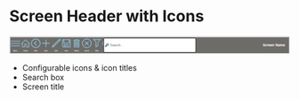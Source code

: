 # Screen Header with Icons
![(https://github.com/AppTechGeek/PowerApps/blob/master/Components/HeaderWithIcons/HeaderWithIcons.png)](./../HeaderWithIcons/HeaderWithIcons.png)
- Configurable icons & icon titles
- Search box
- Screen title
